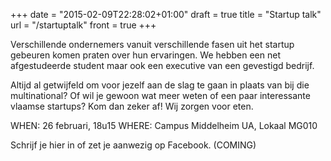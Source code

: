 +++
date = "2015-02-09T22:28:02+01:00"
draft = true
title = "Startup talk"
url = "/startuptalk"
front = true
+++

Verschillende ondernemers vanuit verschillende fasen uit het startup gebeuren
komen praten over hun ervaringen. We hebben een net afgestudeerde student maar
ook een executive van een gevestigd bedrijf.

Altijd al getwijfeld om voor jezelf aan de slag te gaan in plaats van bij die multinational? Of wil je gewoon wat meer weten of een paar interessante vlaamse startups?
Kom dan zeker af! Wij zorgen voor eten.

WHEN: 26 februari, 18u15
WHERE: Campus Middelheim UA, Lokaal MG010

Schrijf je hier in of zet je aanwezig op Facebook. (COMING)
